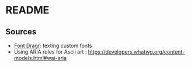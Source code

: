 README
======

Sources
-------

- [Font Dragr](http://labs.thecssninja.com/font_dragr/): texting custom fonts
- Using ARIA roles for Ascii art : <https://developers.whatwg.org/content-models.html#wai-aria>
